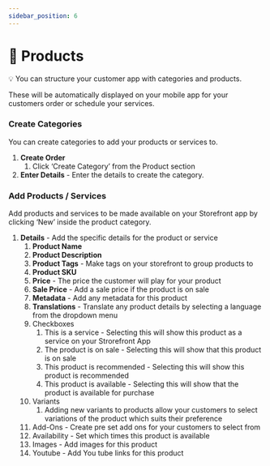 ```yaml
---
sidebar_position: 6
---
```


# 🛒 Products

💡 You can structure your customer app with categories and products. 

These will be automatically displayed on your mobile app for your customers order or schedule your services.

### Create Categories

You can create categories to add your products or services to. 

1. **Create Order** 
    1. Click ‘Create Category’ from the Product section
2. **Enter Details** - Enter the details to create the category.

### Add Products / Services

Add products and services to be made available on your Storefront app by clicking ‘New’ inside the product category.

1. **Details** - Add the specific details for the product or service
    1. **Product Name** 
    2. **Product Description** 
    3. **Product Tags** - Make tags on your storefront to group products to 
    4. **Product SKU**
    5. **Price** - The price the customer will play for your product 
    6. **Sale Price** - Add a sale price if the product is on sale
    7. **Metadata** - Add any metadata for this product 
    8. **Translations** - Translate any product details by selecting a language from the dropdown menu
    9. Checkboxes
        1. This is a service - Selecting this will show this product as a service on your Strorefront App
        2. The product is on sale - Selecting this will show that this product is on sale
        3. This product is recommended - Selecting this will show this product is recommended
        4. This product is available - Selecting this will show that the product is available for purchase
    10. Variants 
        1. Adding new variants to products allow your customers to select variations of the product which suits their preference
    11. Add-Ons - Create pre set add ons for your customers to select from
    12. Availability - Set which times this product is available 
    13. Images - Add images for this product 
    14. Youtube - Add You tube links for this product

<!-- You have just learned the **basics of Docusaurus** and made some changes to the **initial template**.

Docusaurus has **much more to offer**!

Have **5 more minutes**? Take a look at **[versioning](../tutorial-extras/manage-docs-versions.md)** and **[i18n](../tutorial-extras/translate-your-site.md)**.

Anything **unclear** or **buggy** in this tutorial? [Please report it!](https://github.com/facebook/docusaurus/discussions/4610)

## What's next?

- Read the [official documentation](https://docusaurus.io/)
- Modify your site configuration with [`docusaurus.config.js`](https://docusaurus.io/docs/api/docusaurus-config)
- Add navbar and footer items with [`themeConfig`](https://docusaurus.io/docs/api/themes/configuration)
- Add a custom [Design and Layout](https://docusaurus.io/docs/styling-layout)
- Add a [search bar](https://docusaurus.io/docs/search)
- Find inspirations in the [Docusaurus showcase](https://docusaurus.io/showcase)
- Get involved in the [Docusaurus Community](https://docusaurus.io/community/support) -->
